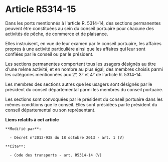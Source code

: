 # Article R5314-15

Dans les ports mentionnés à l'article R. 5314-14, des sections permanentes peuvent être constituées au sein du conseil
portuaire pour chacune des activités de pêche, de commerce et de plaisance. 

Elles instruisent, en vue de leur examen par le conseil portuaire, les affaires propres à une activité particulière ainsi que
les affaires qui leur sont confiées par le conseil ou par le président. 

Les sections permanentes comportent tous les usagers désignés au titre d'une même activité, et en nombre au plus égal, des
membres choisis parmi les catégories mentionnées aux 2°, 3° et 4° de l'article R. 5314-14. 

Les membres des sections autres que les usagers sont désignés par le président du conseil départemental parmi les membres du
conseil portuaire. 

Les sections sont convoquées par le président du conseil portuaire dans les mêmes conditions que le conseil. Elles sont
présidées par le président du conseil départemental ou son représentant.

**Liens relatifs à cet article**

	**Modifié par**:

	  - Décret n°2013-938 du 18 octobre 2013 - art. 1 (V)

	**Cite**:

	  - Code des transports - art. R5314-14 (V)
